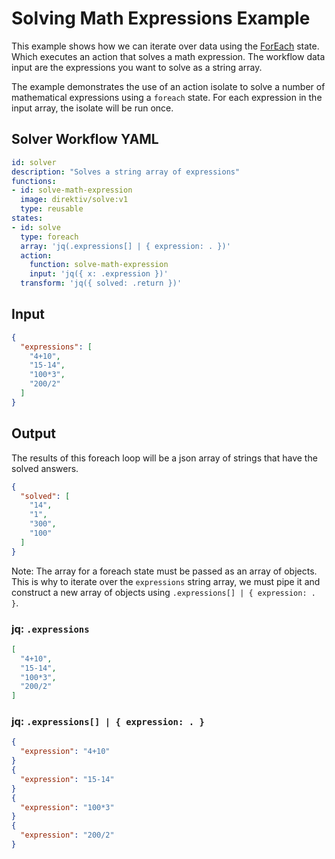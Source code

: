 

# Solving Math Expressions Example

This example shows how we can iterate over data using the [ForEach](../../specification#foreachstate) state. Which executes an action that solves a math expression. The workflow data input are the expressions you want to solve as a string array.

The example demonstrates the use of an action isolate to solve a number of mathematical expressions using a `foreach` state. For each expression in the input array, the isolate will be run once. 

## Solver Workflow YAML

```yaml
id: solver
description: "Solves a string array of expressions"
functions: 
- id: solve-math-expression
  image: direktiv/solve:v1
  type: reusable
states:
- id: solve
  type: foreach
  array: 'jq(.expressions[] | { expression: . })'
  action:
    function: solve-math-expression
    input: 'jq({ x: .expression })'
  transform: 'jq({ solved: .return })'
```

## Input

```json
{
  "expressions": [
    "4+10",
    "15-14",
    "100*3",
    "200/2"
  ]
}
```

## Output

The results of this foreach loop will be a json array of strings that have the solved answers.

```json
{
  "solved": [
    "14",
    "1",
    "300",
    "100"
  ]
}
```

Note: The array for a foreach state must be passed as an array of objects. This is why to iterate over the `expressions` string array, we must pipe it and construct a new array of objects using `.expressions[] | { expression: . }`.

### jq: `.expressions`
```json
[
  "4+10",
  "15-14",
  "100*3",
  "200/2"
]
```

### jq: `.expressions[] | { expression: . }`
```json
{
  "expression": "4+10"
}
{
  "expression": "15-14"
}
{
  "expression": "100*3"
}
{
  "expression": "200/2"
}

```
